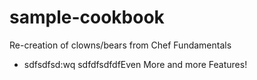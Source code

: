 # sample-cookbook

Re-creation of clowns/bears from Chef Fundamentals

- sdfsdfsd:wq
 sdfdfsdfdfEven More and more Features!
